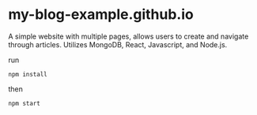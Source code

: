 # my-blog-example.github.io

A simple website with multiple pages, allows users to create and navigate through articles. Utilizes MongoDB, React, Javascript, and Node.js.

run
```
npm install
```

then
```
npm start
```
